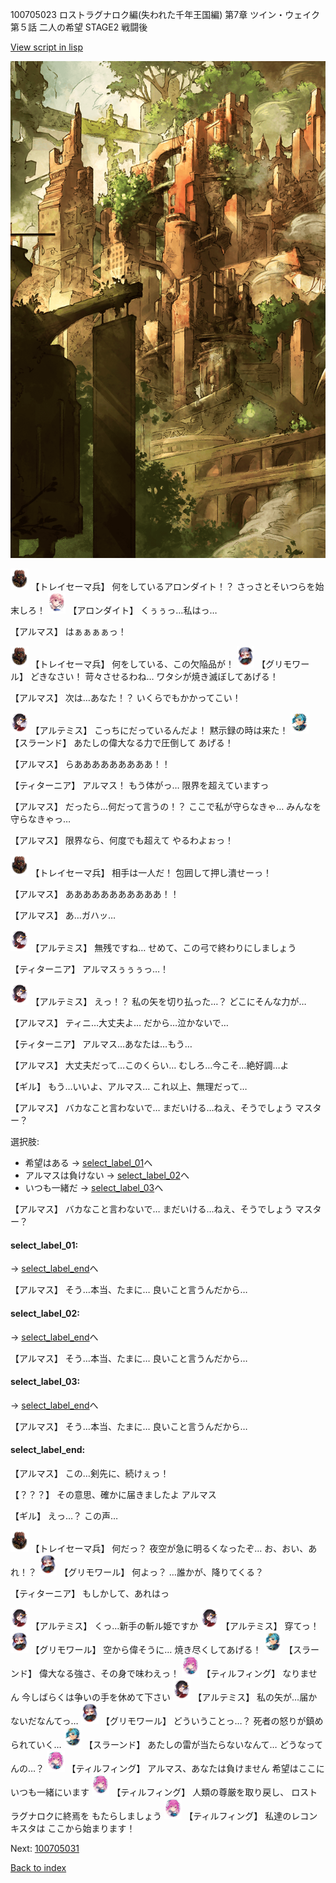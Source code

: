 100705023 ロストラグナロク編(失われた千年王国編) 第7章 ツイン・ウェイク 第５話 二人の希望 STAGE2 戦闘後

[View script in lisp](../scripts/100705023.txt)

![beast_world_town2.png](../images/backgrounds/beast_world_town2.png)

<img src="../images/units/3830001.png" alt="3830001.png" height="34"/>
【トレイセーマ兵】
何をしているアロンダイト！？
さっさとそいつらを始末しろ！

<img src="../images/units/3100711.png" alt="3100711.png" height="34"/>
【アロンダイト】
くぅぅっ…私はっ…

【アルマス】
はぁぁぁぁっ！

<img src="../images/units/3830001.png" alt="3830001.png" height="34"/>
【トレイセーマ兵】
何をしている、この欠陥品が！

<img src="../images/units/3501711.png" alt="3501711.png" height="34"/>
【グリモワール】
どきなさい！
苛々させるわね…
ワタシが焼き滅ぼしてあげる！

【アルマス】
次は…あなた！？
いくらでもかかってこい！

<img src="../images/units/3400111.png" alt="3400111.png" height="34"/>
【アルテミス】
こっちにだっているんだよ！
黙示録の時は来た！

<img src="../images/units/3201211.png" alt="3201211.png" height="34"/>
【スラーンド】
あたしの偉大なる力で圧倒して
あげる！

【アルマス】
らあああああああああ！！

【ティターニア】
アルマス！
もう体がっ…
限界を超えていますっ

【アルマス】
だったら…何だって言うの！？
ここで私が守らなきゃ…
みんなを守らなきゃっ…

【アルマス】
限界なら、何度でも超えて
やるわよぉっ！

<img src="../images/units/3830001.png" alt="3830001.png" height="34"/>
【トレイセーマ兵】
相手は一人だ！
包囲して押し潰せーっ！

【アルマス】
あああああああああああ！！

【アルマス】
あ…ガハッ…

<img src="../images/units/3400111.png" alt="3400111.png" height="34"/>
【アルテミス】
無残ですね…
せめて、この弓で終わりにしましょう

【ティターニア】
アルマスぅぅぅっ…！

<img src="../images/units/3400111.png" alt="3400111.png" height="34"/>
【アルテミス】
えっ！？
私の矢を切り払った…？
どこにそんな力が…

【アルマス】
ティニ…大丈夫よ…
だから…泣かないで…

【ティターニア】
アルマス…あなたは…もう…

【アルマス】
大丈夫だって…このくらい…
むしろ…今こそ…絶好調…よ

【ギル】
もう…いいよ、アルマス…
これ以上、無理だって…

【アルマス】
バカなこと言わないで…
まだいける…ねえ、そうでしょう
マスター？

選択肢:
- 希望はある → [select_label_01](#select_label_01)へ
- アルマスは負けない → [select_label_02](#select_label_02)へ
- いつも一緒だ → [select_label_03](#select_label_03)へ


【アルマス】
バカなこと言わないで…
まだいける…ねえ、そうでしょう
マスター？

#### select_label_01:
 → [select_label_end](#select_label_end)へ

【アルマス】
そう…本当、たまに…
良いこと言うんだから…

#### select_label_02:
 → [select_label_end](#select_label_end)へ

【アルマス】
そう…本当、たまに…
良いこと言うんだから…

#### select_label_03:
 → [select_label_end](#select_label_end)へ

【アルマス】
そう…本当、たまに…
良いこと言うんだから…

#### select_label_end:

【アルマス】
この…剣先に、続けぇっ！

【？？？】
その意思、確かに届きましたよ
アルマス

【ギル】
えっ…？
この声…

<img src="../images/units/3830001.png" alt="3830001.png" height="34"/>
【トレイセーマ兵】
何だっ？
夜空が急に明るくなったぞ…
お、おい、あれ！？

<img src="../images/units/3501711.png" alt="3501711.png" height="34"/>
【グリモワール】
何よっ？
…誰かが、降りてくる？

【ティターニア】
もしかして、あれはっ

<img src="../images/units/3400111.png" alt="3400111.png" height="34"/>
【アルテミス】
くっ…新手の斬ル姫ですか

<img src="../images/units/3400111.png" alt="3400111.png" height="34"/>
【アルテミス】
穿てっ！

<img src="../images/units/3501711.png" alt="3501711.png" height="34"/>
【グリモワール】
空から偉そうに…
焼き尽くしてあげる！

<img src="../images/units/3201211.png" alt="3201211.png" height="34"/>
【スラーンド】
偉大なる強さ、その身で味わえっ！

<img src="../images/units/3101411.png" alt="3101411.png" height="34"/>
【ティルフィング】
なりません
今しばらくは争いの手を休めて下さい

<img src="../images/units/3400111.png" alt="3400111.png" height="34"/>
【アルテミス】
私の矢が…届かないだなんてっ…

<img src="../images/units/3501711.png" alt="3501711.png" height="34"/>
【グリモワール】
どういうことっ…？
死者の怒りが鎮められていく…

<img src="../images/units/3201211.png" alt="3201211.png" height="34"/>
【スラーンド】
あたしの雷が当たらないなんて…
どうなってんの…？

<img src="../images/units/3101411.png" alt="3101411.png" height="34"/>
【ティルフィング】
アルマス、あなたは負けません
希望はここにいつも一緒にいます

<img src="../images/units/3101411.png" alt="3101411.png" height="34"/>
【ティルフィング】
人類の尊厳を取り戻し、
ロストラグナロクに終焉を
もたらしましょう

<img src="../images/units/3101411.png" alt="3101411.png" height="34"/>
【ティルフィング】
私達のレコンキスタは
ここから始まります！

Next: [100705031](100705031.md)

[Back to index](index.md)
